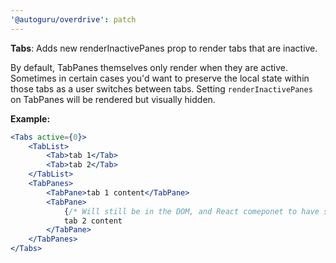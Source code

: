 ```yaml
---
'@autoguru/overdrive': patch
---
```


**Tabs**: Adds new renderInactivePanes prop to render tabs that are inactive.

By default, TabPanes themselves only render when they are active. Sometimes in
certain cases you'd want to preserve the local state within those tabs as a user
switches between tabs. Setting `renderInactivePanes` on TabPanes will be
rendered but visually hidden.

**Example:**

```jsx
<Tabs active={0}>
	<TabList>
		<Tab>tab 1</Tab>
		<Tab>tab 2</Tab>
	</TabList>
	<TabPanes>
		<TabPane>tab 1 content</TabPane>
		<TabPane>
			{/* Will still be in the DOM, and React comeponet to have state retained */}
			tab 2 content
		</TabPane>
	</TabPanes>
</Tabs>
```
